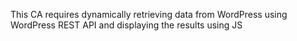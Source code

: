 This CA requires dynamically retrieving  data from WordPress using WordPress REST API and displaying the results using JS
